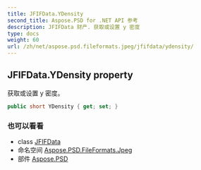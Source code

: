 ```yaml
---
title: JFIFData.YDensity
second_title: Aspose.PSD for .NET API 参考
description: JFIFData 财产. 获取或设置 y 密度
type: docs
weight: 60
url: /zh/net/aspose.psd.fileformats.jpeg/jfifdata/ydensity/
---
```

## JFIFData.YDensity property

获取或设置 y 密度。

```csharp
public short YDensity { get; set; }
```

### 也可以看看

* class [JFIFData](../)
* 命名空间 [Aspose.PSD.FileFormats.Jpeg](../../jfifdata/)
* 部件 [Aspose.PSD](../../../)


